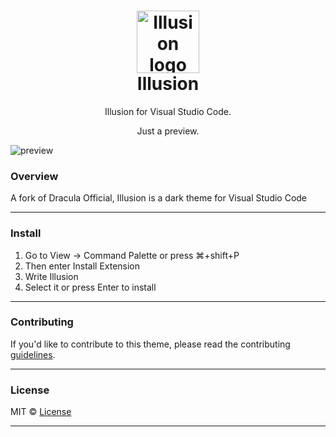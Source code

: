 <h1 align="center">
<img width="100px" src="https://i.imgur.com/jyH01Ay.png" alt="Illusion logo"><br />
  Illusion
</h1>

<p align="center">
  <p align="center">Illusion for Visual Studio Code.</p>
  <p align="center">Just a preview.</p>
  <img src="https://i.imgur.com/55eGfmG.png" alt="preview"/>
</p>

### Overview

A fork of Dracula Official, Illusion is a dark theme for Visual Studio Code

---

### Install

<ol>
  <li>Go to View -> Command Palette or press ⌘+shift+P</li>
  <li>Then enter Install Extension</li>
  <li>Write Illusion</li>
  <li>Select it or press Enter to install</li>
</ol>

---

### Contributing

<p>If you'd like to contribute to this theme, please read the contributing <a href="https://github.com/">guidelines</a>.</p>

---

### License

MIT © [License](LICENSE)

---
